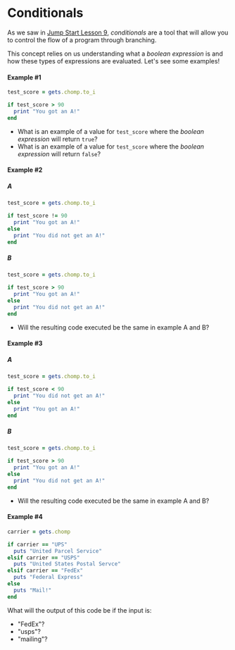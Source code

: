 # Conditionals

As we saw in [Jump Start Lesson 9](https://github.com/Ada-Developers-Academy/jump-start/blob/master/lessons/09-programming-expressions/notes/conditionals.md), _conditionals_ are a tool that will allow you to control the flow of a program through branching.

This concept relies on us understanding what a _boolean expression_ is and how these types of expressions are evaluated. Let's see some examples!

#### Example #1
```ruby
test_score = gets.chomp.to_i

if test_score > 90
  print "You got an A!"
end
```

- What is an example of a value for `test_score` where the _boolean expression_ will return `true`?
- What is an example of a value for `test_score` where the _boolean expression_ will return `false`?

#### Example #2
##### A
```ruby
test_score = gets.chomp.to_i

if test_score != 90
  print "You got an A!"
else
  print "You did not get an A!"
end
```

##### B
```ruby
test_score = gets.chomp.to_i

if test_score > 90
  print "You got an A!"
else
  print "You did not get an A!"
end
```

- Will the resulting code executed be the same in example A and B?


#### Example #3
##### A
```ruby
test_score = gets.chomp.to_i

if test_score < 90
  print "You did not get an A!"
else
  print "You got an A!"
end
```

##### B
```ruby
test_score = gets.chomp.to_i

if test_score > 90
  print "You got an A!"
else
  print "You did not get an A!"
end
```

- Will the resulting code executed be the same in example A and B?

#### Example #4
```ruby
carrier = gets.chomp

if carrier == "UPS"
  puts "United Parcel Service"
elsif carrier == "USPS"
  puts "United States Postal Servce"
elsif carrier == "FedEx"
  puts "Federal Express"
else
  puts "Mail!"
end
```

What will the output of this code be if the input is:
- "FedEx"?
- "usps"?
- "mailing"?
